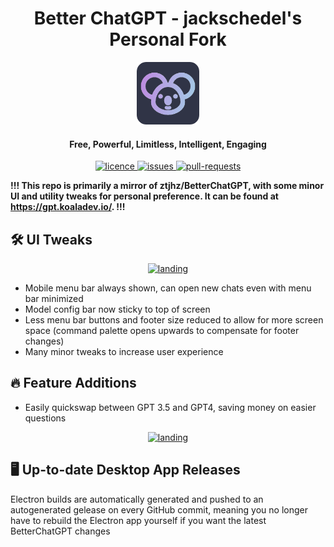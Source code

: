 <h1 align="center"><b>Better ChatGPT - jackschedel's Personal Fork</b></h1>

<p align="center">
    <a href="https://gpt.koaladev.io" target="_blank"><img src="public/apple-touch-icon.png" alt="Better ChatGPT Icon" width="100" /></a>
</p>

<h4 align="center"><b>Free, Powerful, Limitless, Intelligent, Engaging</b></h4>

<p align="center">
<a href="https://github.com/jackschedel/BetterChatGPT/blob/main/LICENSE" target="_blank">
<img src="https://img.shields.io/github/license/jackschedel/BetterChatGPT?style=flat-square" alt="licence" />
</a>
<a href="https://github.com/jackschedel/BetterChatGPT/issues" target="_blank">
<img src="https://img.shields.io/github/issues/jackschedel/BetterChatGPT?style=flat-square" alt="issues"/>
</a>
<a href="https://github.com/jackschedel/BetterChatGPT/pulls" target="_blank">
<img src="https://img.shields.io/github/issues-pr/jackschedel/BetterChatGPT?style=flat-square" alt="pull-requests"/>
</a>


<b>!!! This repo is primarily a mirror of ztjhz/BetterChatGPT, with some minor UI and utility tweaks for personal preference. It can be found at https://gpt.koaladev.io/. !!!</b>

## 🛠️ UI Tweaks

<p align="center">
    <a href="https://bettergpt.chat" target="_blank">
        <img src="https://cdn.discordapp.com/attachments/446426925209092098/1105203400334909550/image.png" alt="landing" width=500 />
    </a>
</p>

- Mobile menu bar always shown, can open new chats even with menu bar minimized
- Model config bar now sticky to top of screen
- Less menu bar buttons and footer size reduced to allow for more screen space (command palette opens upwards to compensate for footer changes)
- Many minor tweaks to increase user experience

## 🔥 Feature Additions

- Easily quickswap between GPT 3.5 and GPT4, saving money on easier questions

<p align="center">
    <a href="https://bettergpt.chat" target="_blank">
        <img src="https://cdn.discordapp.com/attachments/446426925209092098/1105209104147959819/quickswapdemo.gif" alt="landing" width=500 />
    </a>
</p>


## 🖥️ Up-to-date Desktop App Releases

Electron builds are automatically generated and pushed to an autogenerated gelease on every GitHub commit, meaning you no longer have to rebuild the Electron app yourself if you want the latest BetterChatGPT changes
